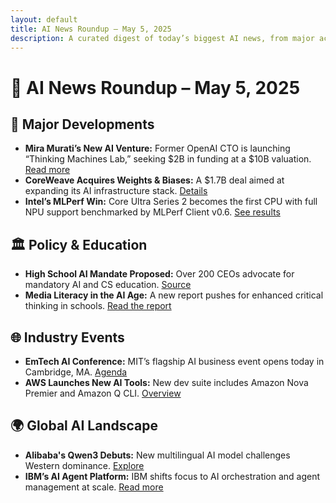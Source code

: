```yaml
---
layout: default
title: AI News Roundup – May 5, 2025
description: A curated digest of today’s biggest AI news, from major acquisitions to global developments and education initiatives.
---
```


# 🧠 AI News Roundup – May 5, 2025

## 🚀 Major Developments

- **Mira Murati’s New AI Venture:** Former OpenAI CTO is launching “Thinking Machines Lab,” seeking $2B in funding at a $10B valuation. [Read more](https://www.businessinsider.com/mira-murati-is-asking-investors-to-commit-to-at-least-50-million-2025-5)
- **CoreWeave Acquires Weights & Biases:** A $1.7B deal aimed at expanding its AI infrastructure stack. [Details](https://www.investors.com/news/technology/coreweave-stock-crwv-software-acquisition-ai-platform/)
- **Intel’s MLPerf Win:** Core Ultra Series 2 becomes the first CPU with full NPU support benchmarked by MLPerf Client v0.6. [See results](https://newsroom.intel.com/client-computing/intel-achieves-first-only-full-npu-support-mlperf-client-v0-6-benchmark)

## 🏛️ Policy & Education

- **High School AI Mandate Proposed:** Over 200 CEOs advocate for mandatory AI and CS education. [Source](https://www.axios.com/newsletters/axios-ai-plus-e2dd6ec0-278d-11f0-acbd-a5298af335cf)
- **Media Literacy in the AI Age:** A new report pushes for enhanced critical thinking in schools. [Read the report](https://www.ednc.org/05-05-2025-ai-can-be-used-to-create-more-challenged-ethically-proficient-student-users-a-new-report-says/)

## 🌐 Industry Events

- **EmTech AI Conference:** MIT’s flagship AI business event opens today in Cambridge, MA. [Agenda](https://www.morningstar.com/news/pr-newswire/20250505dc79312/emtech-ai-the-longest-running-ai-business-conference-kicks-off-today-to-a-sold-out-crowd)
- **AWS Launches New AI Tools:** New dev suite includes Amazon Nova Premier and Amazon Q CLI. [Overview](https://aws.amazon.com/blogs/aws/aws-weekly-roundup-amazon-nova-premier-amazon-q-developer-amazon-q-cli-amazon-cloudfront-aws-outposts-and-more-may-5-2025/)

## 🌍 Global AI Landscape

- **Alibaba's Qwen3 Debuts:** New multilingual AI model challenges Western dominance. [Explore](https://www.crescendo.ai/news/latest-ai-news-and-updates)
- **IBM’s AI Agent Platform:** IBM shifts focus to AI orchestration and agent management at scale. [Read more](https://srnnews.com/ibm-ceo-makes-play-for-ai-market-and-more-us-investment/)
